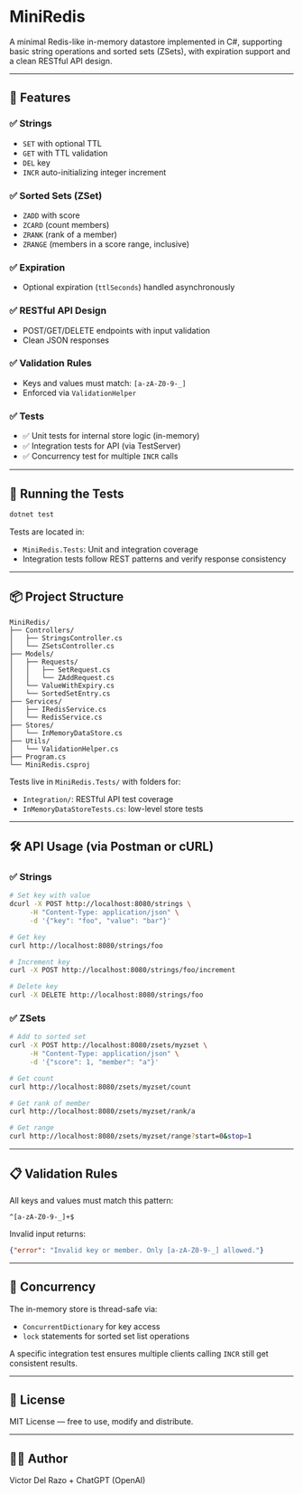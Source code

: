 # MiniRedis

&#x20; &#x20;

A minimal Redis-like in-memory datastore implemented in C#, supporting basic string operations and sorted sets (ZSets), with expiration support and a clean RESTful API design.

---

## 🚀 Features

### ✅ Strings

- `SET` with optional TTL
- `GET` with TTL validation
- `DEL` key
- `INCR` auto-initializing integer increment

### ✅ Sorted Sets (ZSet)

- `ZADD` with score
- `ZCARD` (count members)
- `ZRANK` (rank of a member)
- `ZRANGE` (members in a score range, inclusive)

### ✅ Expiration

- Optional expiration (`ttlSeconds`) handled asynchronously

### ✅ RESTful API Design

- POST/GET/DELETE endpoints with input validation
- Clean JSON responses

### ✅ Validation Rules

- Keys and values must match: `[a-zA-Z0-9-_]`
- Enforced via `ValidationHelper`

### ✅ Tests

- ✅ Unit tests for internal store logic (in-memory)
- ✅ Integration tests for API (via TestServer)
- ✅ Concurrency test for multiple `INCR` calls

---

## 🧪 Running the Tests

```bash
dotnet test
```

Tests are located in:

- `MiniRedis.Tests`: Unit and integration coverage
- Integration tests follow REST patterns and verify response consistency

---

## 📦 Project Structure

```
MiniRedis/
├── Controllers/
│   ├── StringsController.cs
│   └── ZSetsController.cs
├── Models/
│   ├── Requests/
│   │   ├── SetRequest.cs
│   │   └── ZAddRequest.cs
│   └── ValueWithExpiry.cs
│   └── SortedSetEntry.cs
├── Services/
│   ├── IRedisService.cs
│   └── RedisService.cs
├── Stores/
│   └── InMemoryDataStore.cs
├── Utils/
│   └── ValidationHelper.cs
├── Program.cs
└── MiniRedis.csproj
```

Tests live in `MiniRedis.Tests/` with folders for:

- `Integration/`: RESTful API test coverage
- `InMemoryDataStoreTests.cs`: low-level store tests

---

## 🛠️ API Usage (via Postman or cURL)

### ✅ Strings

```bash
# Set key with value
dcurl -X POST http://localhost:8080/strings \
     -H "Content-Type: application/json" \
     -d '{"key": "foo", "value": "bar"}'

# Get key
curl http://localhost:8080/strings/foo

# Increment key
curl -X POST http://localhost:8080/strings/foo/increment

# Delete key
curl -X DELETE http://localhost:8080/strings/foo
```

### ✅ ZSets

```bash
# Add to sorted set
curl -X POST http://localhost:8080/zsets/myzset \
     -H "Content-Type: application/json" \
     -d '{"score": 1, "member": "a"}'

# Get count
curl http://localhost:8080/zsets/myzset/count

# Get rank of member
curl http://localhost:8080/zsets/myzset/rank/a

# Get range
curl http://localhost:8080/zsets/myzset/range?start=0&stop=1
```

---

## 📋 Validation Rules

All keys and values must match this pattern:

```regex
^[a-zA-Z0-9-_]+$
```

Invalid input returns:

```json
{"error": "Invalid key or member. Only [a-zA-Z0-9-_] allowed."}
```

---

## 🧠 Concurrency

The in-memory store is thread-safe via:

- `ConcurrentDictionary` for key access
- `lock` statements for sorted set list operations

A specific integration test ensures multiple clients calling `INCR` still get consistent results.

---

## 📖 License

MIT License — free to use, modify and distribute.

---

## 👨‍💻 Author

Victor Del Razo + ChatGPT (OpenAI)

